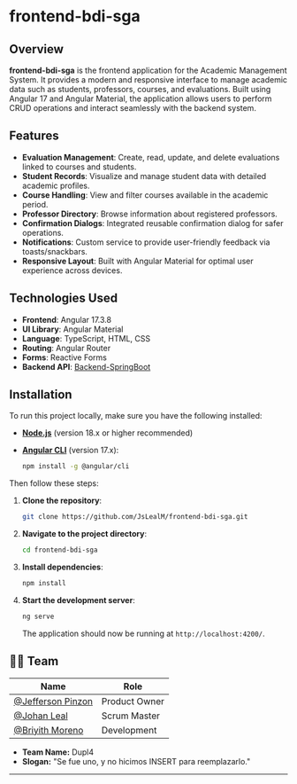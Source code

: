 # frontend-bdi-sga

## Overview

**frontend-bdi-sga** is the frontend application for the Academic Management System. It provides a modern and responsive interface to manage academic data such as students, professors, courses, and evaluations. Built using Angular 17 and Angular Material, the application allows users to perform CRUD operations and interact seamlessly with the backend system.

## Features

- **Evaluation Management**: Create, read, update, and delete evaluations linked to courses and students.
- **Student Records**: Visualize and manage student data with detailed academic profiles.
- **Course Handling**: View and filter courses available in the academic period.
- **Professor Directory**: Browse information about registered professors.
- **Confirmation Dialogs**: Integrated reusable confirmation dialog for safer operations.
- **Notifications**: Custom service to provide user-friendly feedback via toasts/snackbars.
- **Responsive Layout**: Built with Angular Material for optimal user experience across devices.

## Technologies Used

- **Frontend**: Angular 17.3.8
- **UI Library**: Angular Material
- **Language**: TypeScript, HTML, CSS
- **Routing**: Angular Router
- **Forms**: Reactive Forms
- **Backend API**: [Backend-SpringBoot](https://github.com/JsLealM/backend-bdi-sga)

## Installation

To run this project locally, make sure you have the following installed:

- **[Node.js](https://nodejs.org/en/)** (version 18.x or higher recommended)
- **[Angular CLI](https://angular.io/cli)** (version 17.x):

  ```bash
  npm install -g @angular/cli
  ```

Then follow these steps:

1. **Clone the repository**:

   ```bash
   git clone https://github.com/JsLealM/frontend-bdi-sga.git
   ```

2. **Navigate to the project directory**:

   ```bash
   cd frontend-bdi-sga
   ```

3. **Install dependencies**:

   ```bash
   npm install
   ```

4. **Start the development server**:

   ```bash
   ng serve
   ```

   The application should now be running at `http://localhost:4200/`.

## 🧑‍💻 Team

| Name               | Role             |
|--------------------|------------------|
|  [@Jefferson Pinzon](https://github.com/S4LPICON) | Product Owner    |
|  [@Johan Leal](https://github.com/JsLealM) | Scrum Master     |
|  [@Briyith Moreno](https://github.com/Briyith-Moreno) | Development      |

- **Team Name:** Dupl4  
- **Slogan:** "Se fue uno, y no hicimos INSERT para reemplazarlo."

---